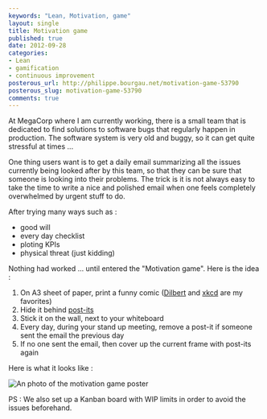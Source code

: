 ```yaml
---
keywords: "Lean, Motivation, game"
layout: single
title: Motivation game
published: true
date: 2012-09-28
categories:
- Lean
- gamification
- continuous improvement
posterous_url: http://philippe.bourgau.net/motivation-game-53790
posterous_slug: motivation-game-53790
comments: true
---
```

At MegaCorp where I am currently working, there is a small team that is dedicated to find solutions to software bugs that regularly happen in production. The software system is very old and buggy, so it can get quite stressful at times ...

One thing users want is to get a daily email summarizing all the issues currently being looked after by this team, so that they can be sure that someone is looking into their problems. The trick is it is not always easy to take the time to write a nice and polished email when one feels completely overwhelmed by urgent stuff to do.

After trying many ways such as :

* good will
* every day checklist
* ploting KPIs
* physical threat (just kidding)

Nothing had worked ... until entered the "Motivation game". Here is the idea :

1. On A3 sheet of paper, print a funny comic (<a href="http://www.google.com/url?sa=t&amp;rct=j&amp;q=&amp;esrc=s&amp;source=web&amp;cd=1&amp;cad=rja&amp;ved=0CCUQFjAA&amp;url=http%3A%2F%2Fdilbert.com%2F&amp;ei=3D5kUK-BG-PJ0QX7wYAQ&amp;usg=AFQjCNEzqbruFsiWErjKY19Ktc80J-tx3Q">Dilbert</a> and <a href="http://www.google.com/url?sa=t&amp;rct=j&amp;q=&amp;esrc=s&amp;source=web&amp;cd=1&amp;cad=rja&amp;ved=0CCUQFjAA&amp;url=http%3A%2F%2Fxkcd.com%2F&amp;ei=6T5kUOjMN4iw0AXKxYHgBA&amp;usg=AFQjCNFDXrX3H2MQFcuC7XN2wLJDnI9lBw">xkcd</a> are my favorites)
1. Hide it behind <a href="http://www.post-it.com">post-its</a>
1. Stick it on the wall, next to your whiteboard
1. Every day, during your stand up meeting, remove a post-it if someone sent the email the previous day
1. If no one sent the email, then cover up the current frame with post-its again

Here is what it looks like :

![An photo of the motivation game poster]({{site.url}}{{site.baseurl}}/imgs/2012-09-28-motivation-game-53790/motivation-game.jpg)

PS : We also set up a Kanban board with WIP limits in order to avoid the issues beforehand.
